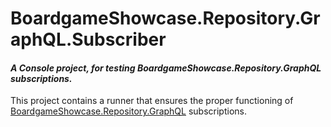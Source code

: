 ﻿# BoardgameShowcase.Repository.GraphQL.Subscriber

#### _A Console project, for testing BoardgameShowcase.Repository.GraphQL subscriptions._

This project contains a runner that ensures the proper functioning of
[BoardgameShowcase.Repository.GraphQL](../BoardgameShowcase.Repository.GraphQL/README.md)
subscriptions.
